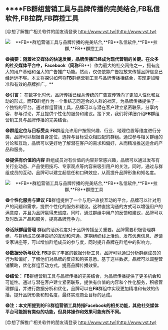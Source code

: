 ## ****FB**群组营销工具与品牌传播的完美结合,**FB**私信软件,**FB**拉群,**FB**群控工具**

[😍想了解推广相关软件的朋友请登录 http://www.vst.tw](http://www.vst.tw)

 <center><img src="https://vst.tw/MP4/tuiguang/png/6.png" alt="**FB**群组营销工具与品牌传播的完美结合,**FB**私信软件,**FB**拉群,**FB**群控工具"></center>

**😄摘要：随着社交媒体的快速发展，品牌传播已经成为现代营销的关键。在众多的社交媒体平台中，Facebook（简称**FB**）作为最大的社交网络之一，拥有庞大的用户基础和强大的广告推广功能。然而，仅仅依靠广告投放来传播品牌信息已经远远不够。本文将探讨如何将**FB**群组营销工具与品牌传播相结合，实现更加精准和有效的品牌推广。**

**😄引言：**
在数字化时代，品牌传播已经从传统的广告宣传转向了更加人性化和互动的形式。而**FB**群组作为一个集结志同道合的人群的社区，为品牌传播提供了一个独特的平台。通过群组营销工具，品牌可以与潜在客户建立紧密联系，分享内容、参与讨论，并且提供个性化的服务和建议。接下来，我们将详细介绍**FB**群组营销工具与品牌传播的完美结合。

**😄群组定位与目标受众**
**FB**群组允许用户按照兴趣、行业、地理位置等维度进行分类，品牌可以根据自身定位，选择与目标受众相匹配的群组。通过参与相关群组的讨论和互动，品牌可以更好地了解潜在客户的需求和偏好，从而精准推送适合的产品和服务。

**😄提供有价值的内容**
群组成员对有价值的内容非常感兴趣，品牌可以通过发布有关行业动态、产品使用技巧、专家观点等内容来吸引用户的关注。同时，通过与群组成员的互动，品牌可以建立起信任和口碑效应，从而提升品牌形象和知名度。

 <center><img src="https://vst.tw/MP4/tuiguang/png/3.png" alt="**FB**群组营销工具与品牌传播的完美结合,**FB**私信软件,**FB**拉群,**FB**群控工具"></center>

**😄个性化服务与建议**
**FB**群组提供了一个与用户直接互动的平台，品牌可以针对用户的问题和需求，提供个性化的服务和建议。这种直接沟通的方式可以增强用户的满意度，并且为品牌赢得忠诚度。同时，通过群组中用户的反馈和建议，品牌可以及时改进产品和服务，提高品牌竞争力。

**😄活跃群组管理**
群组的活跃程度对于品牌传播至关重要。品牌需要积极管理群组，与群组成员保持良好的互动和沟通。定期组织线上活动、发布优惠信息、邀请专家讲座等，可以增加群组成员的参与度，同时提升品牌在群组中的影响力。

**😄数据分析与优化**
**FB**提供了丰富的数据分析工具，品牌可以通过分析群组成员的行为和偏好，了解他们对品牌的反应和购买意愿。基于这些数据，品牌可以调整营销策略，优化群组互动方式，提高品牌传播效果。

**😄结论：**
**FB**群组营销工具与品牌传播的完美结合，为品牌传播提供了更多机会和可能性。通过与潜在客户建立紧密联系，提供有价值的内容和个性化服务，积极管理群组，并进行数据分析和优化，品牌可以在**FB**群组中实现更加精准和有效的传播，提升品牌形象和知名度，最终实现商业目标的达成。

**😄注：本文所提到的**FB**群组营销工具特指Facebook的相关功能，其他社交媒体平台可能拥有类似的功能，但具体操作和效果可能有所不同。**

[😍想了解推广相关软件的朋友请登录 http://www.vst.tw](http://www.vst.tw)



